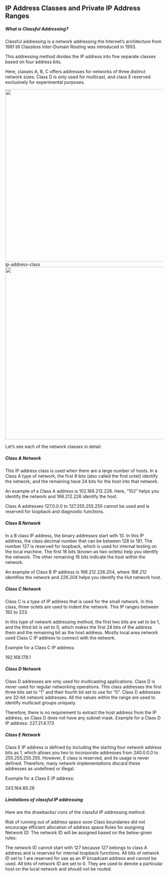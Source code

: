 ## IP Address Classes and Private IP Address Ranges

##### What is Classful Addressing?

Classful addressing is a network addressing the Internet’s architecture from 1981 till Classless Inter-Domain Routing was introduced in 1993.

This addressing method divides the IP address into five separate classes based on four address bits.

Here, classes A, B, C offers addresses for networks of three distinct network sizes. Class D is only used for multicast, and class E reserved exclusively for experimental purposes.

<img src="https://darey-io-pbl-projects-images.s3.eu-west-2.amazonaws.com/practices/images3/IP-address-classes.png" width="936px" height="550px">
ip-address-class

<img src="https://darey-io-pbl-projects-images.s3.eu-west-2.amazonaws.com/practices/images3/Classes+0f+IP+address.png" width="936px" height="550px">

Let’s see each of the network classes in detail:

##### Class A Network
This IP address class is used when there are a large number of hosts. In a Class A type of network, the first 8 bits (also called the first octet) identify the network, and the remaining have 24 bits for the host into that network.

An example of a Class A address is 102.168.212.226. Here, “102” helps you identify the network and 168.212.226 identify the host.

Class A addresses 127.0.0.0 to 127.255.255.255 cannot be used and is reserved for loopback and diagnostic functions.

##### Class B Network
In a B class IP address, the binary addresses start with 10. In this IP address, the class decimal number that can be between 128 to 191. The number 127 is reserved for loopback, which is used for internal testing on the local machine. The first 16 bits (known as two octets) help you identify the network. The other remaining 16 bits indicate the host within the network.

An example of Class B IP address is 168.212.226.204, where *168 212* identifies the network and *226.204* helps you identify the Hut network host.

##### Class C Network
Class C is a type of IP address that is used for the small network. In this class, three octets are used to indent the network. This IP ranges between 192 to 223.

In this type of network addressing method, the first two bits are set to be 1, and the third bit is set to 0, which makes the first 24 bits of the address them and the remaining bit as the host address. Mostly local area network used Class C IP address to connect with the network.

Example for a Class C IP address:

192.168.178.1

##### Class D Network
Class D addresses are only used for multicasting applications. Class D is never used for regular networking operations. This class addresses the first three bits set to “1” and their fourth bit set to use for “0”. Class D addresses are 32-bit network addresses. All the values within the range are used to identify multicast groups uniquely.

Therefore, there is no requirement to extract the host address from the IP address, so Class D does not have any subnet mask.
Example for a Class D IP address:
227.21.6.173

##### Class E Network
Class E IP address is defined by including the starting four network address bits as 1, which allows you two to incorporate addresses from 240.0.0.0 to 255.255.255.255. However, E class is reserved, and its usage is never defined. Therefore, many network implementations discard these addresses as undefined or illegal.

Example for a Class E IP address:

243.164.89.28

##### Limitations of classful IP addressing
Here are the drawbacks/ cons of the classful IP addressing method:

Risk of running out of address space soon
Class boundaries did not encourage efficient allocation of address space
Rules for assigning Network ID:
The network ID will be assigned based on the below-given rules:

The network ID cannot start with 127 because 127 belongs to class A address and is reserved for internal loopback functions.
All bits of network ID set to 1 are reserved for use as an IP broadcast address and cannot be used.
All bits of network ID are set to 0. They are used to denote a particular host on the local network and should not be routed.


